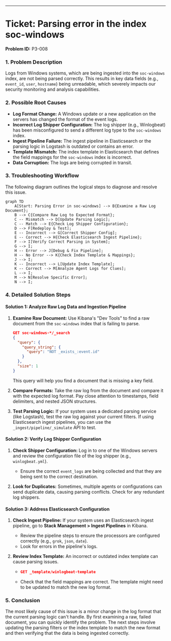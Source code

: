 
-----

# Ticket: Parsing error in the index soc-windows

**Problem ID:** P3-008

### 1\. Problem Description

Logs from Windows systems, which are being ingested into the `soc-windows` index, are not being parsed correctly. This results in key data fields (e.g., `event_id`, `user`, `hostname`) being unreadable, which severely impacts our security monitoring and analysis capabilities.

### 2\. Possible Root Causes

  * **Log Format Change:** A Windows update or a new application on the servers has changed the format of the event logs.
  * **Incorrect Log Shipper Configuration:** The log shipper (e.g., Winlogbeat) has been misconfigured to send a different log type to the `soc-windows` index.
  * **Ingest Pipeline Failure:** The ingest pipeline in Elasticsearch or the parsing logic in Logstash is outdated or contains an error.
  * **Template Mismatch:** The index template in Elasticsearch that defines the field mappings for the `soc-windows` index is incorrect.
  * **Data Corruption:** The logs are being corrupted in transit.

### 3\. Troubleshooting Workflow

The following diagram outlines the logical steps to diagnose and resolve this issue.

```mermaid
graph TD
    A[Start: Parsing Error in soc-windows] --> B{Examine a Raw Log Document};
    B --> C{Compare Raw Log to Expected Format};
    C -- Mismatch --> D[Update Parsing Logic];
    C -- Match --> E{Check Log Shipper Configuration};
    D --> F[Redeploy & Test];
    E -- Incorrect --> G[Correct Shipper Config];
    E -- Correct --> H{Check Elasticsearch Ingest Pipeline};
    F --> I[Verify Correct Parsing in System];
    G --> I;
    H -- Error --> J[Debug & Fix Pipeline];
    H -- No Error --> K{Check Index Template & Mappings};
    J --> I;
    K -- Incorrect --> L[Update Index Template];
    K -- Correct --> M[Analyze Agent Logs for Clues];
    L --> I;
    M --> N[Resolve Specific Error];
    N --> I;
```

### 4\. Detailed Solution Steps

#### Solution 1: Analyze Raw Log Data and Ingestion Pipeline

1.  **Examine Raw Document:** Use Kibana's "Dev Tools" to find a raw document from the `soc-windows` index that is failing to parse.

    ```json
    GET soc-windows-*/_search
    {
      "query": {
        "query_string": {
          "query": "NOT _exists_:event.id"
        }
      },
      "size": 1
    }
    ```

    This query will help you find a document that is missing a key field.

2.  **Compare Formats:** Take the raw log from the document and compare it with the expected log format. Pay close attention to timestamps, field delimiters, and nested JSON structures.

3.  **Test Parsing Logic:** If your system uses a dedicated parsing service (like Logstash), test the raw log against your current filters. If using Elasticsearch ingest pipelines, you can use the `_ingest/pipeline/_simulate` API to test.

#### Solution 2: Verify Log Shipper Configuration

1.  **Check Shipper Configuration:** Log in to one of the Windows servers and review the configuration file of the log shipper (e.g., `winlogbeat.yml`).

      * Ensure the correct `event_logs` are being collected and that they are being sent to the correct destination.

2.  **Look for Duplicates:** Sometimes, multiple agents or configurations can send duplicate data, causing parsing conflicts. Check for any redundant log shippers.

#### Solution 3: Address Elasticsearch Configuration

1.  **Check Ingest Pipeline:** If your system uses an Elasticsearch ingest pipeline, go to **Stack Management \> Ingest Pipelines** in Kibana.

      * Review the pipeline steps to ensure the processors are configured correctly (e.g., `grok`, `json`, `date`).
      * Look for errors in the pipeline's logs.

2.  **Review Index Template:** An incorrect or outdated index template can cause parsing issues.

      * ```json
        GET _template/winlogbeat-template
        ```
      * Check that the field mappings are correct. The template might need to be updated to match the new log format.

### 5\. Conclusion

The most likely cause of this issue is a minor change in the log format that the current parsing logic can't handle. By first examining a raw, failed document, you can quickly identify the problem. The next steps involve updating the parsing filters or the index template to match the new format and then verifying that the data is being ingested correctly.